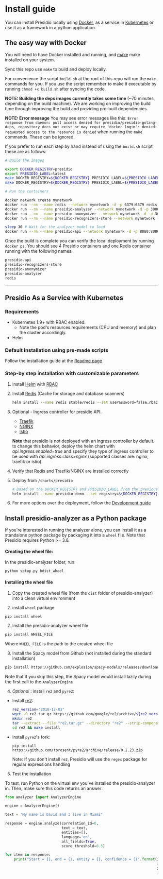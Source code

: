 # Install guide

You can install Presidio locally using [Docker](https://www.docker.com/), as a service in [Kubernetes](https://kubernetes.io/) or use it as a framework in a python application.

## The easy way with Docker

You will need to have Docker installed and running, and [make](https://www.gnu.org/software/make/) make installed on your system.

Sync this repo use `make` to build and deploy locally.

For convenience the script `build.sh` at the root of this repo will run the `make` commands for you. If you use the script remember to make it executable by running `chmod +x build.sh` after syncing the code.

**NOTE: Building the deps images currently takes some time** (~70 minutes, depending on the build machine). We are working on improving the build time through improving the build and providing pre-built dependencies.

**NOTE: Error message** You may see error messages like this:
`Error response from daemon: pull access denied for presidio/presidio-golang-deps, repository does not exist or may require 'docker login': denied: requested access to the resource is denied` when running the `make` commands. These can be ignored.

If you prefer to run each step by hand instead of using the `build.sh` script these are as follows:

```sh
# Build the images

export DOCKER_REGISTRY=presidio
export PRESIDIO_LABEL=latest
make DOCKER_REGISTRY=${DOCKER_REGISTRY} PRESIDIO_LABEL=${PRESIDIO_LABEL} docker-build-deps
make DOCKER_REGISTRY=${DOCKER_REGISTRY} PRESIDIO_LABEL=${PRESIDIO_LABEL} docker-build

# Run the containers

docker network create mynetwork
docker run --rm --name redis --network mynetwork -d -p 6379:6379 redis
docker run --rm --name presidio-analyzer --network mynetwork -d -p 3000:3000 -e GRPC_PORT=3000 ${DOCKER_REGISTRY}/presidio-analyzer:${PRESIDIO_LABEL}
docker run --rm --name presidio-anonymizer --network mynetwork -d -p 3001:3001 -e GRPC_PORT=3001 ${DOCKER_REGISTRY}/presidio-anonymizer:${PRESIDIO_LABEL}
docker run --rm --name presidio-recognizers-store --network mynetwork -d -p 3004:3004 -e GRPC_PORT=3004 -e REDIS_URL=redis:6379 ${DOCKER_REGISTRY}/presidio-recognizers-store:${PRESIDIO_LABEL}

sleep 30 # Wait for the analyzer model to load
docker run --rm --name presidio-api --network mynetwork -d -p 8080:8080 -e WEB_PORT=8080 -e ANALYZER_SVC_ADDRESS=presidio-analyzer:3000 -e ANONYMIZER_SVC_ADDRESS=presidio-anonymizer:3001 -e RECOGNIZERS_STORE_SVC_ADDRESS=presidio-recognizers-store:3004 ${DOCKER_REGISTRY}/presidio-api:${PRESIDIO_LABEL}
```

Once the build is complete you can verify the local deployment by running `docker ps`. You should see 4 Presidio containers and one Redis container running with the following names:

```sh
presidio-api
presidio-recognizers-store
presidio-anonymizer
presidio-analyzer
redis
```

---

## Presidio As a Service with Kubernetes

### Requirements

- Kubernetes 1.9+ with RBAC enabled.
  - Note the pod's resources requirements (CPU and memory) and plan the cluster accordingly.
- Helm

### Default installation using pre-made scripts

Follow the installation guide at the [Readme page](https://github.com/Microsoft/presidio/blob/master/README.MD)

### Step-by step installation with customizable parameters

1. Install [Helm](https://github.com/kubernetes/helm) with [RBAC](https://github.com/kubernetes/helm/blob/master/docs/rbac.md#tiller-and-role-based-access-control)

2. Install [Redis](https://hub.kubeapps.com/charts/stable/redis) (Cache for storage and database scanners)

    ```sh
    helm install --name redis stable/redis --set usePassword=false,rbac.create=true --namespace presidio-system
    ```

3. Optional - Ingress controller for presidio API.
    - [Traefik](https://docs.traefik.io/user-guide/kubernetes/)
    - [NGINX](https://docs.microsoft.com/en-us/azure/aks/ingress-tls)
    - [Istio](https://istio.io/docs/tasks/traffic-management/ingress/)

    **Note** that presidio is not deployed with an ingress controller by default.  
    to change this behavior, deploy the helm chart with *api.ingress.enabled=true* and specify they type of ingress controller to be used with *api.ingress.class=nginx* (supported classes are: nginx, traefik or istio).

4. Verify that Redis and Traefik/NGINX are installed correctly

5. Deploy from `/charts/presidio`

    ```sh
    # Based on the DOCKER_REGISTRY and PRESIDIO_LABEL from the previous steps
    helm install --name presidio-demo --set registry=${DOCKER_REGISTRY},tag=${PRESIDIO_LABEL} . --namespace presidio
    ```

6. For more options over the deployment, follow the [Development guide](https://github.com/Microsoft/presidio/blob/master/docs/development.md)

## Install presidio-analyzer as a Python package
If you're interested in running the analyzer alone, you can install it as a standalone python package by packaging it into a `wheel` file. Note that Presidio requires Python >= 3.6.

#### Creating the wheel file:
In the presidio-analyzer folder, run:

```sh
python setup.py bdist_wheel
```

#### Installing the wheel file
1. Copy the created wheel file (from the `dist` folder of presidio-analyzer) into a clean virtual environment

2. install `wheel` package

```sh
pip install wheel
```

2. Install the presidio-analyzer wheel file

```sh
pip install WHEEL_FILE
```

Where `WHEEL_FILE` is the path to the created wheel file

3. Install the Spacy model from Github (not installed during the standard installation)

```sh
pip install https://github.com/explosion/spacy-models/releases/download/en_core_web_lg-2.1.0/en_core_web_lg-2.1.0.tar.gz
```

Note that if you skip this step, the Spacy model would install lazily during the first call to the `AnalyzerEngine`


4. *Optional* : install `re2` and `pyre2`:

- Install [re2](https://github.com/google/re2):

    ```sh
    re2_version="2018-12-01"
    wget -O re2.tar.gz https://github.com/google/re2/archive/${re2_version}.tar.gz
    mkdir re2 
    tar --extract --file "re2.tar.gz" --directory "re2" --strip-components 1
    cd re2 && make install
    ```

- Install `pyre2`'s fork:

  ```
  pip install https://github.com/torosent/pyre2/archive/release/0.2.23.zip
  ```
  
  Note: If you don't install `re2`, Presidio will use the `regex` package for regular expressions handling

5. Test the installation

  To test, run Python on the virtual env you've installed the presidio-analyzer in.
  Then, make sure this code returns an answer:

  ```python
  from analyzer import AnalyzerEngine

  engine = AnalyzerEngine()

  text = "My name is David and I live in Miami"

  response = engine.analyze(correlation_id=0, 
                            text = text, 
                            entities=[], 
                            language='en', 
                            all_fields=True,
                            score_threshold=0.5)

  for item in response:
      print("Start = {}, end = {}, entity = {}, confidence = {}".format(item.start,
                                                                        item.end,
                                                                        item.entity_type,
                                                                        item.score))

  ```
